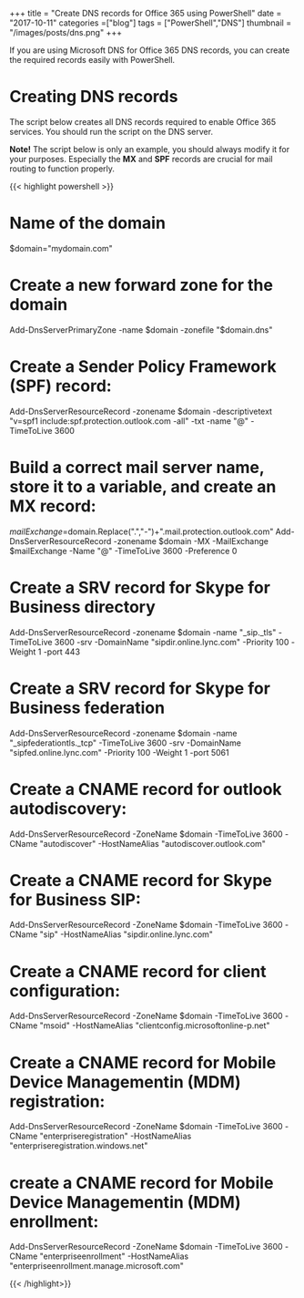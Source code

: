 +++
title = "Create DNS records for Office 365 using PowerShell"
date = "2017-10-11"
categories =["blog"]
tags = ["PowerShell","DNS"]
thumbnail = "/images/posts/dns.png"
+++

If you are using Microsoft DNS for Office 365 DNS records, you can create the required records easily with PowerShell.

<!--more-->

# Creating DNS records

The script below creates all DNS records required to enable Office 365 services. You should run the script on the DNS server.

**Note!** The script below is only an example, you should always modify it for your purposes. Especially the **MX** and **SPF** records are crucial for mail routing to function properly.

{{< highlight powershell >}}

# Name of the domain 
$domain="mydomain.com"

# Create a new forward zone for the domain
Add-DnsServerPrimaryZone -name $domain -zonefile "$domain.dns"

# Create a Sender Policy Framework (SPF) record:
Add-DnsServerResourceRecord -zonename $domain -descriptivetext "v=spf1 include:spf.protection.outlook.com -all" -txt -name "@" -TimeToLive 3600

# Build a correct mail server name, store it to a variable, and create an MX record:
$mailExchange=$domain.Replace(".","-")+".mail.protection.outlook.com" 
Add-DnsServerResourceRecord -zonename $domain -MX -MailExchange $mailExchange -Name "@" -TimeToLive 3600 -Preference 0

# Create a SRV record for Skype for Business directory 
Add-DnsServerResourceRecord -zonename $domain -name "_sip._tls"  -TimeToLive 3600 -srv -DomainName "sipdir.online.lync.com" -Priority 100 -Weight 1 -port 443

# Create a SRV record for Skype for Business federation
Add-DnsServerResourceRecord -zonename $domain -name "_sipfederationtls._tcp" -TimeToLive 3600 -srv -DomainName "sipfed.online.lync.com" -Priority 100 -Weight 1 -port 5061

# Create a CNAME record for outlook autodiscovery:
Add-DnsServerResourceRecord -ZoneName $domain -TimeToLive 3600 -CName "autodiscover" -HostNameAlias "autodiscover.outlook.com"

# Create a CNAME record for Skype for Business SIP:
Add-DnsServerResourceRecord -ZoneName $domain -TimeToLive 3600 -CName "sip" -HostNameAlias "sipdir.online.lync.com"

# Create a CNAME record for client configuration:
Add-DnsServerResourceRecord -ZoneName $domain -TimeToLive 3600 -CName "msoid" -HostNameAlias "clientconfig.microsoftonline-p.net"

# Create a CNAME record for Mobile Device Managementin (MDM) registration:
Add-DnsServerResourceRecord -ZoneName $domain -TimeToLive 3600 -CName "enterpriseregistration" -HostNameAlias "enterpriseregistration.windows.net"

# create a CNAME record for Mobile Device Managementin (MDM) enrollment:
Add-DnsServerResourceRecord -ZoneName $domain -TimeToLive 3600 -CName "enterpriseenrollment" -HostNameAlias "enterpriseenrollment.manage.microsoft.com"

{{< /highlight>}}
